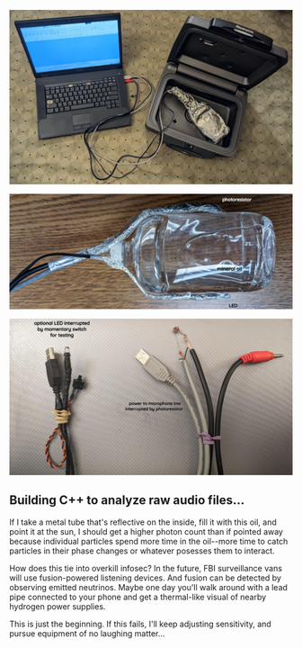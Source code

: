 <!--
Portable neutrino detector.
-->



<p align="center">
  <img src="https://github.com/compromise-evident/LeptonKit/blob/main/Other/Ready-to-detect.jpg">
</p>

<p align="center">
  <img src="https://github.com/compromise-evident/LeptonKit/blob/main/Other/Mineral-oil.jpg">
</p>

<p align="center">
  <img src="https://github.com/compromise-evident/LeptonKit/blob/main/Other/Wiring.jpg">
</p>

## Building C++ to analyze raw audio files...

If I take a metal tube that's reflective on the inside, fill it with this oil, and point it at the sun, I should get a higher photon count than if pointed away because individual particles spend more time in the oil--more time to catch particles in their phase changes or whatever posesses them to interact.

How does this tie into overkill infosec? In the future, FBI surveillance vans will use fusion-powered listening devices. And fusion can be detected by observing emitted neutrinos. Maybe one day you'll walk around with a lead pipe connected to your phone and get a thermal-like visual of nearby hydrogen power supplies.

This is just the beginning. If this fails, I'll keep adjusting sensitivity, and pursue equipment of no laughing matter...
